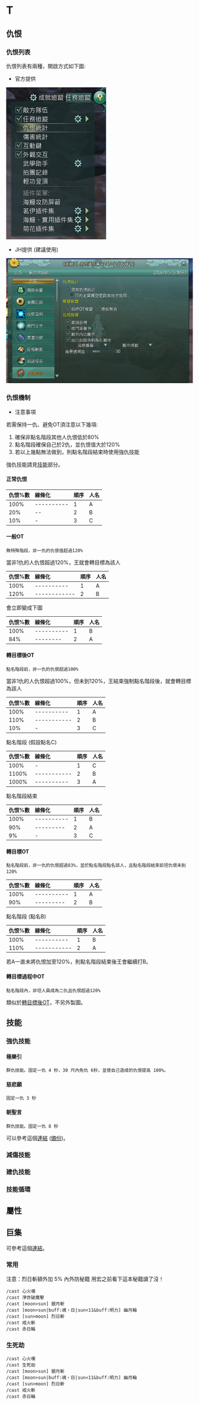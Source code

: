 # T

## 仇恨

### 仇恨列表

仇恨列表有兩種，開啟方式如下圖:

* 官方提供

![系統仇恨列表](img/系統仇恨列表.PNG)

* JH提供 (建議使用)

![菊花仇恨列表](img/菊花仇恨列表.PNG)

### 仇恨機制

* 注意事項

若需保持一仇、避免OT須注意以下幾項:
1. 確保非點名階段其他人仇恨低於80%
2. 點名階段確保自己於2仇，並仇恨值大於120%
3. 若以上幾點無法做到，則點名階段結束時使用強仇技能

強仇技能請見[技能](#技能)部分。

#### 正常仇恨

|仇恨%數|線條化|順序|人名|
|:---|:---|---|---|
|100%|----------|1|A|
|20% |--|2|B|
|10% |-|3|C|

#### 一般OT

`無特殊階段，非一仇的仇恨值超過120%`

當非1仇的人仇恨超過120%，王就會轉目標為該人

|仇恨%數|線條化|順序|人名|
|:---|:---|---|---|
|100%|----------|1|A|
|120%|------------|2|B|

會立即變成下圖

|仇恨%數|線條化|順序|人名|
|:---|:---|---|---|
|100%|----------|1|B|
|84% |--------|2|A|

#### 轉目標後OT

`點名階段前，非一仇的仇恨超過100%`

當非1仇的人仇恨超過100%，但未到120%，王結束強制點名階段後，就會轉目標為該人

|仇恨%數|線條化|順序|人名|
|:---|:---|---|---|
|100%|----------|1|A|
|110%|-----------|2|B|
|10% |-|3|C|

點名階段 (假設點名C)

|仇恨%數|線條化|順序|人名|
|:---|:---|---|---|
|100%|-|1|C|
|1100%|-----------|2|B|
|1000%|----------|3|A|

點名階段結束

|仇恨%數|線條化|順序|人名|
|:---|:---|---|---|
|100%|----------|1|B|
|90% |---------|2|A|
|9%  |-|3|C|

#### 轉目標OT

`點名階段前，非一仇的仇恨超過83%，並於點名階段點名該人，且點名階段結束前坦仇恨未到120%`

|仇恨%數|線條化|順序|人名|
|:---|:---|---|---|
|100%|----------|1|A|
|90% |---------|2|B|

點名階段 (點名B)

|仇恨%數|線條化|順序|人名|
|:---|:---|---|---|
|100%|----------|1|B|
|110%|-----------|2|A|

若A一直未將仇恨加至120%，則點名階段結束後王會繼續打B。

#### 轉目標過程中OT

`點名階段內，非坦人員成為二仇且仇恨超過120%`

類似於[轉目標後OT](#轉目標後ot)，不另外製圖。


## 技能

### 強仇技能

#### 極樂引

`群仇技能。固定一仇 4 秒，30 尺內免仇 6秒，並使自己造成的仇恨提高 100%。`

#### 慈悲願

`固定一仇 3 秒`

#### 朝聖言

`群仇技能。固定一仇 8 秒`

可以參考這個[連結](http://tieba.baidu.com/p/4548463174?see_lz=1) ([備份](t-other.md))。

### 減傷技能

### 建仇技能

### 技能循環


## 屬性


## 巨集

可參考這個[連結](http://tieba.baidu.com/p/4373940344?see_lz=1)。

### 常用

注意：烈日斬額外加 5% 內外防秘籍 用宏之前看下這本秘籍讀了沒！

```
/cast 心火嘆
/cast 淨世破魔擊
/cast [moon>sun] 銀月斬
/cast [moon>sun|buff:魂‧日|sun<11&buff:明力] 幽月輪
/cast [sun>moon] 烈日斬
/cast 戒火斬
/cast 赤日輪
```

### 生死劫

```
/cast 心火嘆
/cast 生死劫
/cast [moon>sun] 銀月斬
/cast [moon>sun|buff:魂‧日|sun<11&buff:明力] 幽月輪
/cast [sun>moon] 烈日斬
/cast 戒火斬
/cast 赤日輪
```